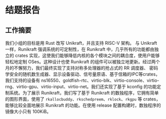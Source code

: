 # 结题报告

## 工作摘要

我们小组的目标是用 Rust 改写 Unikraft，并且支持 RISC-V 架构。 与 Unikraft 一样，Runikraft 强调系统的可定制性，在 Runikraft 中，几乎所有的功能都由独立的 crates 实现，这使我们能够降低内核的各个模块之间的耦合度，使用户能够轻松地定制 OSes。这种设计也使 Runikraft 的组件可以被独立地更新。经过两个月的不懈努力，我们最终实现了支持对称多处理器的抢占式的 RR 调度器、 密码学安全的随机数生成器、显示设备驱动、信号量原语、基于信箱的IPC等crates，我们支持的设备有 ns16550、goldfish-rtc、virtio-blk、virtio-console、virtio-rng、virtio-gpu、virtio-input、virtio-net。我们还实现了基于 kconfig 的功能定制系统。为了展示 Runikraft，我们写了基于 Runikraft 的数独程序，它拥有简单的图形界面，使用了 `rkallocbuddy`、`rkschedpreem`、`rklock`、`rkgpu` 等 crates，能够比较全面地展示 Runikraft 的功能。在使用 release 配置构建时，数独程序的镜像大小只有 100KiB。

